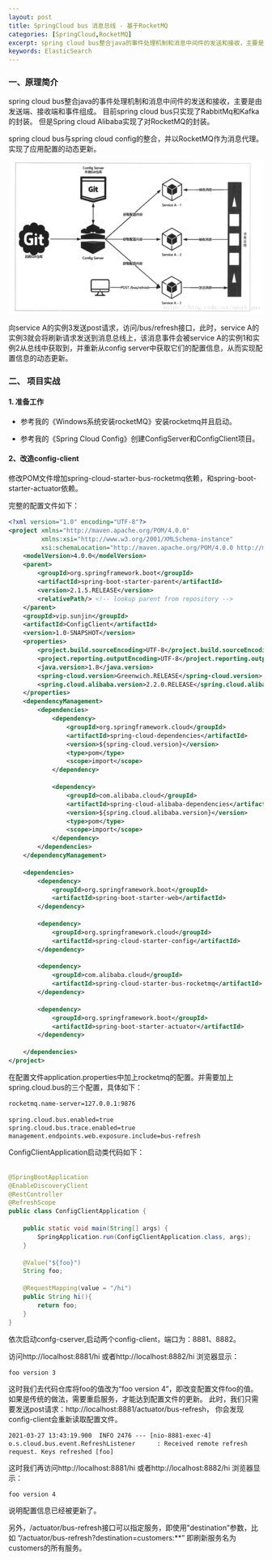 ```yaml
---
layout: post
title: SpringCloud bus 消息总线 - 基于RocketMQ
categories: [SpringCloud,RocketMQ]
excerpt: spring cloud bus整合java的事件处理机制和消息中间件的发送和接收，主要是由发送端、接收端和事件组成。
keywords: ElasticSearch
---
```


### 一、原理简介

spring cloud bus整合java的事件处理机制和消息中间件的发送和接收，主要是由发送端、接收端和事件组成。
目前spring cloud bus只实现了RabbitMq和Kafka的封装。 但是Spring cloud Alibaba实现了对RocketMQ的封装。

spring cloud bus与spring cloud config的整合，并以RocketMQ作为消息代理。实现了应用配置的动态更新。

![消息总线](/images/posts/frameworks/springcloudbus.png)

向service A的实例3发送post请求，访问/bus/refresh接口，此时，service A的实例3就会将刷新请求发送到消息总线上，该消息事件会被service A的实例1和实例2从总线中获取到，并重新从config server中获取它们的配置信息，从而实现配置信息的动态更新。

### 二、 项目实战

#### 1. 准备工作
* 参考我的《Windows系统安装rocketMQ》安装rocketmq并且启动。

* 参考我的《Spring Cloud Config》创建ConfigServer和ConfigClient项目。



#### 2、改造config-client
修改POM文件增加spring-cloud-starter-bus-rocketmq依赖，和spring-boot-starter-actuator依赖。

完整的配置文件如下：
```xml
<?xml version="1.0" encoding="UTF-8"?>
<project xmlns="http://maven.apache.org/POM/4.0.0"
         xmlns:xsi="http://www.w3.org/2001/XMLSchema-instance"
         xsi:schemaLocation="http://maven.apache.org/POM/4.0.0 http://maven.apache.org/xsd/maven-4.0.0.xsd">
    <modelVersion>4.0.0</modelVersion>
    <parent>
        <groupId>org.springframework.boot</groupId>
        <artifactId>spring-boot-starter-parent</artifactId>
        <version>2.1.5.RELEASE</version>
        <relativePath/> <!-- lookup parent from repository -->
    </parent>
    <groupId>vip.sunjin</groupId>
    <artifactId>ConfigClient</artifactId>
    <version>1.0-SNAPSHOT</version>
    <properties>
        <project.build.sourceEncoding>UTF-8</project.build.sourceEncoding>
        <project.reporting.outputEncoding>UTF-8</project.reporting.outputEncoding>
        <java.version>1.8</java.version>
        <spring-cloud.version>Greenwich.RELEASE</spring-cloud.version>
        <spring.cloud.alibaba.version>2.2.0.RELEASE</spring.cloud.alibaba.version>
    </properties>
    <dependencyManagement>
        <dependencies>
            <dependency>
                <groupId>org.springframework.cloud</groupId>
                <artifactId>spring-cloud-dependencies</artifactId>
                <version>${spring-cloud.version}</version>
                <type>pom</type>
                <scope>import</scope>
            </dependency>

            <dependency>
                <groupId>com.alibaba.cloud</groupId>
                <artifactId>spring-cloud-alibaba-dependencies</artifactId>
                <version>${spring.cloud.alibaba.version}</version>
                <type>pom</type>
                <scope>import</scope>
            </dependency>
        </dependencies>
    </dependencyManagement>

    <dependencies>
        <dependency>
            <groupId>org.springframework.boot</groupId>
            <artifactId>spring-boot-starter-web</artifactId>
        </dependency>

        <dependency>
            <groupId>org.springframework.cloud</groupId>
            <artifactId>spring-cloud-starter-config</artifactId>
        </dependency>

        <dependency>
            <groupId>com.alibaba.cloud</groupId>
            <artifactId>spring-cloud-starter-bus-rocketmq</artifactId>
        </dependency>

        <dependency>
            <groupId>org.springframework.boot</groupId>
            <artifactId>spring-boot-starter-actuator</artifactId>
        </dependency>

    </dependencies>
</project>
```

在配置文件application.properties中加上rocketmq的配置。并需要加上spring.cloud.bus的三个配置，具体如下：

```properties
rocketmq.name-server=127.0.0.1:9876

spring.cloud.bus.enabled=true
spring.cloud.bus.trace.enabled=true
management.endpoints.web.exposure.include=bus-refresh
```

ConfigClientApplication启动类代码如下：

```java

@SpringBootApplication
@EnableDiscoveryClient
@RestController
@RefreshScope
public class ConfigClientApplication {

    public static void main(String[] args) {
        SpringApplication.run(ConfigClientApplication.class, args);
    }

    @Value("${foo}")
    String foo;

    @RequestMapping(value = "/hi")
    public String hi(){
        return foo;
    }
}
```
依次启动confg-cserver,启动两个config-client，端口为：8881、8882。

访问http://localhost:8881/hi 或者http://localhost:8882/hi 浏览器显示：

```text
foo version 3
```

这时我们去代码仓库将foo的值改为“foo version 4”，即改变配置文件foo的值。如果是传统的做法，需要重启服务，才能达到配置文件的更新。
此时，我们只需要发送post请求：http://localhost:8881/actuator/bus-refresh， 你会发现config-client会重新读取配置文件。

```text
2021-03-27 13:43:19.900  INFO 2476 --- [nio-8881-exec-4] o.s.cloud.bus.event.RefreshListener      : Received remote refresh request. Keys refreshed [foo]
```

这时我们再访问http://localhost:8881/hi 或者http://localhost:8882/hi 浏览器显示：

```text
foo version 4
```
说明配置信息已经被更新了。

另外，/actuator/bus-refresh接口可以指定服务，即使用”destination”参数，比如 “/actuator/bus-refresh?destination=customers:**” 即刷新服务名为customers的所有服务。